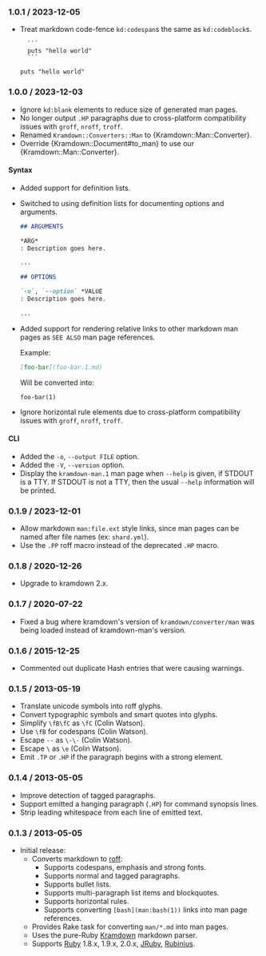### 1.0.1 / 2023-12-05

* Treat markdown code-fence `kd:codespan`s the same as `kd:codeblock`s.

        ```
        puts "hello world"
        ```
  ```
  puts "hello world"
  ```

### 1.0.0 / 2023-12-03

* Ignore `kd:blank` elements to reduce size of generated man pages.
* No longer output `.HP` paragraphs due to cross-platform compatibility issues
  with `groff`, `nroff`, `troff`.
* Renamed `Kramdown::Converters::Man` to {Kramdown::Man::Converter}.
* Override {Kramdown::Document#to_man} to use our {Kramdown::Man::Converter}.

#### Syntax

* Added support for definition lists.
* Switched to using definition lists for documenting options and arguments.

  ```markdown
  ## ARGUMENTS

  *ARG*
  : Description goes here.

  ...
  ```

  ```markdown
  ## OPTIONS

  `-o`, `--option` *VALUE
  : Description goes here.

  ...
  ```
* Added support for rendering relative links to other markdown man pages
  as `SEE ALSO` man page references.

  Example:

  ```markdown
  [foo-bar](foo-bar.1.md)
  ```

  Will be converted into:

  ```
  foo-bar(1)
  ```
* Ignore horizontal rule elements due to cross-platform compatibility issues
  with `groff`, `nroff`, `troff`.

#### CLI

* Added the `-o`, `--output FILE` option.
* Added the `-V`, `--version` option.
* Display the `kramdown-man.1` man page when `--help` is given, if STDOUT is
  a TTY. If STDOUT is not a TTY, then the usual `--help` information will be
  printed.

### 0.1.9 / 2023-12-01

* Allow markdown `man:file.ext` style links, since man pages can be named after
  file names (ex: `shard.yml`).
* Use the `.PP` roff macro instead of the deprecated `.HP` macro.

### 0.1.8 / 2020-12-26

* Upgrade to kramdown 2.x.

### 0.1.7 / 2020-07-22

* Fixed a bug where kramdown's version of `kramdown/converter/man` was being
  loaded instead of kramdown-man's version.

### 0.1.6 / 2015-12-25

* Commented out duplicate Hash entries that were causing warnings.

### 0.1.5 / 2013-05-19

* Translate unicode symbols into roff glyphs.
* Convert typographic symbols and smart quotes into glyphs.
* Simplify `\fB\fC` as `\fC` (Colin Watson).
* Use `\fB` for codespans (Colin Watson).
* Escape `--` as `\-\-` (Colin Watson).
* Escape `\` as `\e` (Colin Watson).
* Emit `.TP` or `.HP` if the paragraph begins with a strong element.

### 0.1.4 / 2013-05-05

* Improve detection of tagged paragraphs.
* Support emitted a hanging paragraph (`.HP`) for command synopsis lines.
* Strip leading whitespace from each line of emitted text.

### 0.1.3 / 2013-05-05

* Initial release:
  * Converts markdown to [roff]:
    * Supports codespans, emphasis and strong fonts.
    * Supports normal and tagged paragraphs.
    * Supports bullet lists.
    * Supports multi-paragraph list items and blockquotes.
    * Supports horizontal rules.
    * Supports converting `[bash](man:bash(1))` links into man page references.
  * Provides Rake task for converting `man/*.md` into man pages.
  * Uses the pure-Ruby [Kramdown][kramdown] markdown parser.
  * Supports [Ruby] 1.8.x, 1.9.x, 2.0.x, [JRuby], [Rubinius].

[kramdown]: http://kramdown.rubyforge.org/
[roff]: http://en.wikipedia.org/wiki/Roff

[Ruby]: http://www.ruby-lang.org/
[JRuby]: http://jruby.org/
[Rubinius]: http://rubini.us/
